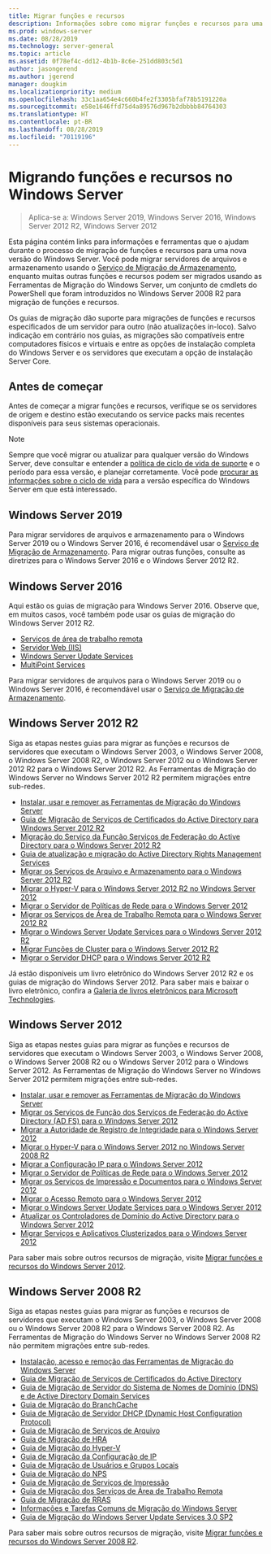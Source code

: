 ```yaml
---
title: Migrar funções e recursos
description: Informações sobre como migrar funções e recursos para uma versão mais recente do Windows Server.
ms.prod: windows-server
ms.date: 08/28/2019
ms.technology: server-general
ms.topic: article
ms.assetid: 0f78ef4c-dd12-4b1b-8c6e-251dd803c5d1
author: jasongerend
ms.author: jgerend
manager: dougkim
ms.localizationpriority: medium
ms.openlocfilehash: 33c1aa654e4c660b4fe2f3305bfaf78b5191220a
ms.sourcegitcommit: e58e1646ffd75d4a89576d967b2dbbbb84764303
ms.translationtype: HT
ms.contentlocale: pt-BR
ms.lasthandoff: 08/28/2019
ms.locfileid: "70119196"
---
```

# <a name="migrating-roles-and-features-in-windows-server"></a>Migrando funções e recursos no Windows Server

> Aplica-se a: Windows Server 2019, Windows Server 2016, Windows Server 2012 R2, Windows Server 2012

Esta página contém links para informações e ferramentas que o ajudam durante o processo de migração de funções e recursos para uma nova versão do Windows Server. Você pode migrar servidores de arquivos e armazenamento usando o [Serviço de Migração de Armazenamento](../storage/storage-migration-service/overview.md), enquanto muitas outras funções e recursos podem ser migrados usando as Ferramentas de Migração do Windows Server, um conjunto de cmdlets do PowerShell que foram introduzidos no Windows Server 2008 R2 para migração de funções e recursos.

Os guias de migração dão suporte para migrações de funções e recursos especificados de um servidor para outro (não atualizações in-loco). Salvo indicação em contrário nos guias, as migrações são compatíveis entre computadores físicos e virtuais e entre as opções de instalação completa do Windows Server e os servidores que executam a opção de instalação Server Core.

## <a name="before-you-begin"></a>Antes de começar

Antes de começar a migrar funções e recursos, verifique se os servidores de origem e destino estão executando os service packs mais recentes disponíveis para seus sistemas operacionais. 

> [!NOTE]
> Sempre que você migrar ou atualizar para qualquer versão do Windows Server, deve consultar e entender a [política de ciclo de vida de suporte](https://support.microsoft.com/lifecycle) e o período para essa versão, e planejar corretamente. Você pode [procurar as informações sobre o ciclo de vida](https://support.microsoft.com/lifecycle) para a versão específica do Windows Server em que está interessado.

## <a name="windows-server-2019"></a>Windows Server 2019

Para migrar servidores de arquivos e armazenamento para o Windows Server 2019 ou o Windows Server 2016, é recomendável usar o [Serviço de Migração de Armazenamento](../storage/storage-migration-service/overview.md). Para migrar outras funções, consulte as diretrizes para o Windows Server 2016 e o Windows Server 2012 R2.

## <a name="windows-server-2016"></a>Windows Server 2016

Aqui estão os guias de migração para Windows Server 2016. Observe que, em muitos casos, você também pode usar os guias de migração do Windows Server 2012 R2.

- [Serviços de área de trabalho remota](https://technet.microsoft.com/windows-server-docs/compute/remote-desktop-services/migrate-rds-role-services)
- [Servidor Web (IIS)](https://www.iis.net/downloads/microsoft/web-deploy)
- [Windows Server Update Services](https://technet.microsoft.com/library/hh852339.aspx)
- [MultiPoint Services](https://technet.microsoft.com/windows-server-docs/compute/remote-desktop-services/multipoint-services/multipoint-services-migrate)

Para migrar servidores de arquivos para o Windows Server 2019 ou o Windows Server 2016, é recomendável usar o [Serviço de Migração de Armazenamento](../storage/storage-migration-service/overview.md).

## <a name="windows-server-2012-r2"></a>Windows Server 2012 R2

Siga as etapas nestes guias para migrar as funções e recursos de servidores que executam o Windows Server 2003, o Windows Server 2008, o Windows Server 2008 R2, o Windows Server 2012 ou o Windows Server 2012 R2 para o Windows Server 2012 R2. As Ferramentas de Migração do Windows Server no Windows Server 2012 R2 permitem migrações entre sub-redes.

- [Instalar, usar e remover as Ferramentas de Migração do Windows Server](https://technet.microsoft.com/library/jj134202.aspx)
- [Guia de Migração de Serviços de Certificados do Active Directory para Windows Server 2012 R2](https://technet.microsoft.com/library/dn486797.aspx)
- [Migração do Serviço da Função Serviços de Federação do Active Directory para o Windows Server 2012 R2](https://technet.microsoft.com/library/dn486815.aspx)
- [Guia de atualização e migração do Active Directory Rights Management Services](https://technet.microsoft.com/library/cc754277.aspx)
- [Migrar os Serviços de Arquivo e Armazenamento para o Windows Server 2012 R2](https://technet.microsoft.com/library/dn479292.aspx)
- [Migrar o Hyper-V para o Windows Server 2012 R2 no Windows Server 2012](https://technet.microsoft.com/library/dn486799.aspx)
- [Migrar o Servidor de Políticas de Rede para o Windows Server 2012](https://technet.microsoft.com/library/hh831652)
- [Migrar os Serviços de Área de Trabalho Remota para o Windows Server 2012 R2](https://technet.microsoft.com/library/dn479239.aspx)
- [Migrar o Windows Server Update Services para o Windows Server 2012 R2](https://technet.microsoft.com/library/hh852339.aspx)
- [Migrar Funções de Cluster para o Windows Server 2012 R2](https://technet.microsoft.com/library/dn530779.aspx)
- [Migrar o Servidor DHCP para o Windows Server 2012 R2](https://technet.microsoft.com/library/dn495425.aspx)

Já estão disponíveis um livro eletrônico do Windows Server 2012 R2 e os guias de migração do Windows Server 2012. Para saber mais e baixar o livro eletrônico, confira a [Galeria de livros eletrônicos para Microsoft Technologies](https://social.technet.microsoft.com/wiki/contents/articles/11608.e-book-gallery-for-microsoft-technologies.aspx#MigrateRoles).

## <a name="windows-server-2012"></a>Windows Server 2012

Siga as etapas nestes guias para migrar as funções e recursos de servidores que executam o Windows Server 2003, o Windows Server 2008, o Windows Server 2008 R2 ou o Windows Server 2012 para o Windows Server 2012. As Ferramentas de Migração do Windows Server no Windows Server 2012 permitem migrações entre sub-redes.

- [Instalar, usar e remover as Ferramentas de Migração do Windows Server](https://technet.microsoft.com/library/jj134202)
- [Migrar os Serviços de Função dos Serviços de Federação do Active Directory (AD FS) para o Windows Server 2012](https://technet.microsoft.com/library/jj647765)
- [Migrar a Autoridade de Registro de Integridade para o Windows Server 2012](https://technet.microsoft.com/library/hh831513)
- [Migrar o Hyper-V para o Windows Server 2012 no Windows Server 2008 R2](https://technet.microsoft.com/library/jj574113)
- [Migrar a Configuração IP para o Windows Server 2012](https://technet.microsoft.com/library/jj574133)
- [Migrar o Servidor de Políticas de Rede para o Windows Server 2012](https://technet.microsoft.com/library/hh831652)
- [Migrar os Serviços de Impressão e Documentos para o Windows Server 2012](https://technet.microsoft.com/library/jj134150)
- [Migrar o Acesso Remoto para o Windows Server 2012](https://technet.microsoft.com/library/hh831423)
- [Migrar o Windows Server Update Services para o Windows Server 2012](https://technet.microsoft.com/library/hh852339)
- [Atualizar os Controladores de Domínio do Active Directory para o Windows Server 2012](https://technet.microsoft.com/library/hh994618.aspx)
- [Migrar Serviços e Aplicativos Clusterizados para o Windows Server 2012](https://technet.microsoft.com/library/dn486790.aspx)
 

Para saber mais sobre outros recursos de migração, visite [Migrar funções e recursos do Windows Server 2012](https://technet.microsoft.com/library/jj134039).

## <a name="windows-server-2008-r2"></a>Windows Server 2008 R2

Siga as etapas nestes guias para migrar as funções e recursos de servidores que executam o Windows Server 2003, o Windows Server 2008 ou o Windows Server 2008 R2 para o Windows Server 2008 R2. As Ferramentas de Migração do Windows Server no Windows Server 2008 R2 não permitem migrações entre sub-redes.

- [Instalação, acesso e remoção das Ferramentas de Migração do Windows Server](https://technet.microsoft.com/library/dd379545)
- [Guia de Migração de Serviços de Certificados do Active Directory](https://technet.microsoft.com/library/ee126170)
- [Guia de Migração de Servidor do Sistema de Nomes de Domínio (DNS) e de Active Directory Domain Services](https://technet.microsoft.com/library/dd379558)
- [Guia de Migração do BranchCache](https://technet.microsoft.com/library/dd548365)
- [Guia de Migração de Servidor DHCP (Dynamic Host Configuration Protocol)](https://technet.microsoft.com/library/dd379535)
- [Guia de Migração de Serviços de Arquivo](https://technet.microsoft.com/library/dd379487)
- [Guia de Migração de HRA](https://technet.microsoft.com/library/ee791829)
- [Guia de Migração do Hyper-V](https://technet.microsoft.com/library/ee849855)
- [Guia de Migração da Configuração de IP](https://technet.microsoft.com/library/dd379537)
- [Guia de Migração de Usuários e Grupos Locais](https://technet.microsoft.com/library/dd379531)
- [Guia de Migração do NPS](https://technet.microsoft.com/library/ee791849)
- [Guia de Migração de Serviços de Impressão](https://technet.microsoft.com/library/dd379488)
- [Guia de Migração dos Serviços de Área de Trabalho Remota](https://technet.microsoft.com/library/ff849223)
- [Guia de Migração de RRAS](https://technet.microsoft.com/library/ee822825)
- [Informações e Tarefas Comuns de Migração do Windows Server](https://technet.microsoft.com/library/ff400258)
- [Guia de Migração do Windows Server Update Services 3.0 SP2](https://technet.microsoft.com/library/ee822826)
 
Para saber mais sobre outros recursos de migração, visite [Migrar funções e recursos do Windows Server 2008 R2](https://technet.microsoft.com/library/dd365353).
